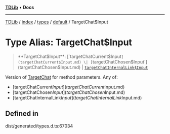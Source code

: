[**TDLib**](../../../../../../README.md) • **Docs**

***

[TDLib](../../../../../../modules.md) / [index](../../../../../README.md) / [types](../../../README.md) / [default](../README.md) / TargetChat$Input

# Type Alias: TargetChat$Input

> **TargetChat$Input**: [`targetChatCurrent$Input`](targetChatCurrent$Input.md) \| [`targetChatChosen$Input`](targetChatChosen$Input.md) \| [`targetChatInternalLink$Input`](targetChatInternalLink$Input.md)

Version of [TargetChat](TargetChat.md) for method parameters.
Any of:
- [targetChatCurrent$Input](targetChatCurrent$Input.md)
- [targetChatChosen$Input](targetChatChosen$Input.md)
- [targetChatInternalLink$Input](targetChatInternalLink$Input.md)

## Defined in

dist/generated/types.d.ts:67034
